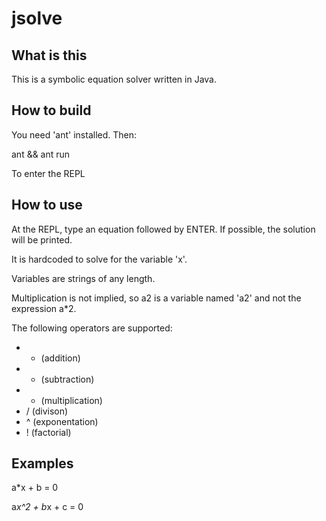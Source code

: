 jsolve
======

What is this
------------

This is a symbolic equation solver written in Java.

How to build
------------

You need 'ant' installed. Then:

ant && ant run

To enter the REPL

How to use
----------

At the REPL, type an equation followed by ENTER. If possible, the solution will be printed.

It is hardcoded to solve for the variable 'x'.

Variables are strings of any length.

Multiplication is not implied, so a2 is a variable named 'a2' and not the expression a*2.

The following operators are supported:

 * + (addition)
 * - (subtraction)
 * * (multiplication)
 * / (divison)
 * ^ (exponentation)
 * ! (factorial)

Examples
--------

a*x + b = 0

a*x^2 + b*x + c = 0
